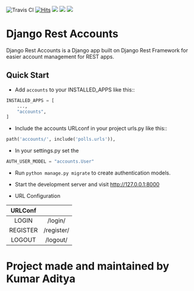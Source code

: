 ![Travis CI](https://img.shields.io/travis/com/kumaraditya303/django-rest-accounts?label=Travis%20CI&logo=travis&style=flat-square)
[![Hits](https://hits.seeyoufarm.com/api/count/incr/badge.svg?url=https%3A%2F%2Fgithub.com%2Fkumaraditya303%2Fdjango-rest-accounts&count_bg=%2379C83D&title_bg=%23555555&icon=&icon_color=%23E7E7E7&title=hits&edge_flat=false)](https://hits.seeyoufarm.com)
![](https://img.shields.io/pypi/pyversions/djangorestaccounts?logo=Python&style=flat-square)
![](https://img.shields.io/pypi/dm/djangorestaccounts)
![](https://img.shields.io/codecov/c/github/kumaraditya303/django-rest-accounts?logo=codecov&style=flat-square)

Django Rest Accounts
===============

 Django Rest Accounts is a Django app built on Django Rest Framework for easier account management for REST apps.

Quick Start
-----------

- Add `accounts` to your INSTALLED_APPS like this::

```python
INSTALLED_APPS = [
    ...,
    "accounts",
]
```

- Include the accounts URLconf in your project urls.py like this::

```python
path('accounts/', include('polls.urls')),
```
- In your settings.py set the 
```python
AUTH_USER_MODEL = "accounts.User"
```

- Run `python manage.py migrate` to create authentication models.

- Start the development server and visit http://127.0.0.1:8000

- URL Configuration

| URLConf       |               |
|:-------------:|:-------------:| 
| LOGIN         | /login/       | 
| REGISTER      | /register/    | 
| LOGOUT        | /logout/      | 

# Project made and maintained by Kumar Aditya
